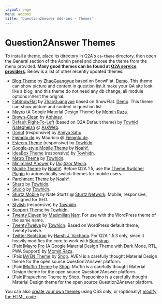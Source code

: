 ```yaml
---
layout: page
menu: addons
title: "Question2Answer Add-ons - Themes"
---
```


# Question2Answer Themes

To install a theme, place its directory in Q2A's `qa-theme` directory, then open the General section of the Admin panel and choose the theme from the menu provided. **Many good themes can be found at [Q2A service providers](/services/)**. Below is a list of other recently updated themes:

- [Blog Theme](https://github.com/ostack/qa-ostack-blog-theme) by [ZhaoGuangyue](https://www.linkedin.com/in/%E5%85%89%E8%B7%83-%E8%B5%B5-b58234146) based on SnowFlat.  [Demo](https://www.ostack.cn). This theme can show picture and content in question list.It make your QA site look like a blog, and this theme do not need any db change, all module options inherit the orignal.
- [FatSnowFlat](https://github.com/ostack/qa-FatSnowFlat-theme) by [ZhaoGuangyue](https://www.linkedin.com/in/%E5%85%89%E8%B7%83-%E8%B5%B5-b58234146) based on SnowFlat.  [Demo](https://www.ostack.cn). This theme can show picture and content in question list.
- [Mayro](https://github.com/MominRaza/Mayro) (A Google Material Design Theme) by [Momin Raza](https://github.com/MominRaza).
- [Brown-Clean](http://www.question2answer.org/qa/24972/new-free-theme-launched-brown-clean) by [Abhinav](http://www.question2answer.org/qa/user/abhik21).
- [Default Right-To-Left](http://www.question2answer.org/third-party/question2answer-theme-Default-R2L.zip) (based on Q2A Default theme) by [Towhid Nategheian](http://TowhidN.com/) @ [AskWeb](http://askweb.ir/).
- [Donut](https://github.com/amiyasahu/Donut) (responsive) by [Amiya Sahu](http://amiyasahu.com/).
- [Ejemplo de](http://www.ejemplode.com/q2a.zip) by Mauricio @ [Ejemplo de](http://www.ejemplode.com/preguntas/).
- [Esteem Theme](https://github.com/q2a-projects/Q2A-Esteem-Theme) (responsive) by [Towhidn](https://github.com/q2a-projects).
- [Google-style Mobile Theme](https://github.com/NoahY/q2a-google-mobile-theme) by [NoahY](http://www.question2answer.org/qa/user/NoahY).
- [IdeaBox Theme](https://github.com/q2a-projects/Q2A-IdeaBox-Theme) (responsive) by [Towhidn](https://github.com/q2a-projects).
- [Metro Theme](https://github.com/Towhidn/Q2A-Metro-Theme) by [Towhidn](https://github.com/q2a-projects).
- [Minimalist Answer](http://www.question2answer.org/qa/30250/theme-minimalist-answer-light-weight-social-enabled-theme) by [Digitizor Media](http://www.digitizormedia.com/).
- [Mobile Theme](https://github.com/NoahY/q2a-mobile-theme) by [NoahY](http://www.question2answer.org/qa/user/NoahY). Before Q2A 1.5, use the [Theme Switcher Plugin](https://github.com/NoahY/q2a-theme-switcher) to automatically switch themes for mobile users.
- [Parchment Theme](https://github.com/NoahY/q2a-parchment-theme) by [NoahY](http://www.question2answer.org/qa/user/NoahY).
- [Sharp](https://github.com/q2a-projects/Q2A-Sharp-Theme) by [Towhidn](https://github.com/q2a-projects).
- [Studio](https://github.com/q2a-projects/Q2A-Studio-Theme) by [Towhidn](https://github.com/q2a-projects).
- [Sturtz Mobile](https://github.com/Sturtz-Network/Sturtz-Mobile-QnA/) by Nate Sturtz @ [Sturtz Network](https://sturtz.ml/). Mobile, responsive, designed for SEO.
- [Stylish](https://github.com/q2a-projects/Q2A-Stylish-Theme) (responsive) by [Towhidn](https://github.com/q2a-projects).
- [Support Theme](https://github.com/q2a-projects/Q2A-Support-Theme) by [Towhidn](https://github.com/q2a-projects).
- [Twenty Eleven](http://devmx.de/en/themes/twentyeleven-fur-q2a) by [Maximilian Narr](http://devmx.de/). For use with the WordPress theme of the same name.
- [TwentyTwelve](https://github.com/q2a-projects/Q2A-TwentyTwelve) by [Towhidn](https://github.com/q2a-projects). Based on WordPress default theme, TwentyTwelve.
- [Twitter Bootstrap](https://github.com/harshjv/q2a-bootstrap) by [Harsh J. Vakharia](http://twitter.com/harshjv). For Q2A 1.5.3 only, since it heavily modifies the core to work with [Bootstrap](https://github.com/twitter/bootstrap).
- [Paid][Mayro Pro](https://github.com/MominRaza/assets/blob/main/MayroPro.md) (A Google Material Design Theme with Dark Mode, RTL, PWA Support) by [Momin Raza](https://github.com/MominRaza).
- [Paid][AVEN Theme](https://heliochun.github.io/shop/aven/) by [Shop](https://heliochun.github.io/shop/). AVEN is a carefully thought Material Design theme for the open source Question2Answer platform.
- [Paid][Muffin Theme](https://heliochun.github.io/shop/muffin/) by [Shop](https://heliochun.github.io/shop/). Muffin is a carefully thought Material Design theme for the open source Question2Answer platform.
- [Paid][Frapuchino Theme](https://heliochun.github.io/shop/frapuchino/) by [Shop](https://heliochun.github.io/shop/). Frapuchino is a carefully thought Material Design theme for the open source Question2Answer platform.

You can also [create your own themes](/themes/) using CSS only, or (optionally) [modify the HTML code](/themes/#advanced).

